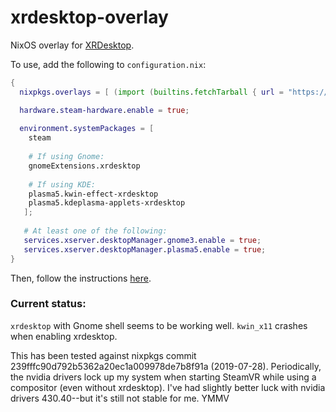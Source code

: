 # xrdesktop-overlay
NixOS overlay for [XRDesktop](https://www.collabora.com/news-and-blog/news-and-events/moving-the-linux-desktop-to-another-reality.html).

To use, add the following to `configuration.nix`:

```nix
{
  nixpkgs.overlays = [ (import (builtins.fetchTarball { url = "https://github.com/danielfullmer/xrdesktop-overlay/archive/master.tar.gz"; })) ];

  hardware.steam-hardware.enable = true;
  
  environment.systemPackages = [
    steam
    
    # If using Gnome:
    gnomeExtensions.xrdesktop
    
    # If using KDE:
    plasma5.kwin-effect-xrdesktop
    plasma5.kdeplasma-applets-xrdesktop
   ];
   
   # At least one of the following:
   services.xserver.desktopManager.gnome3.enable = true;
   services.xserver.desktopManager.plasma5.enable = true;
}
```

Then, follow the instructions [here](https://gitlab.freedesktop.org/xrdesktop/xrdesktop/wikis/howto).

### Current status:
`xrdesktop` with Gnome shell seems to be working well. `kwin_x11` crashes when enabling xrdesktop.

This has been tested against nixpkgs commit 239fffc90d792b5362a20ec1a009978de7b8f91a (2019-07-28).
Periodically, the nvidia drivers lock up my system when starting SteamVR while using a compositor (even without xrdesktop).
I've had slightly better luck with nvidia drivers 430.40--but it's still not stable for me. YMMV
